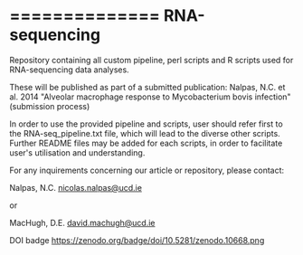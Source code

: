 ==============
RNA-sequencing
==============


Repository containing all custom pipeline, perl scripts and R scripts used for RNA-sequencing data analyses.

These will be published as part of a submitted publication:
Nalpas, N.C. et al. 2014 "Alveolar macrophage response to Mycobacterium bovis infection" (submission process)


In order to use the provided pipeline and scripts, user should refer first to the RNA-seq_pipeline.txt file, which will lead to the diverse other scripts.
Further README files may be added for each scripts, in order to facilitate user's utilisation and understanding.



For any inquirements concerning our article or repository, please contact:

Nalpas, N.C.
nicolas.nalpas@ucd.ie

or

MacHugh, D.E.
david.machugh@ucd.ie


DOI badge
https://zenodo.org/badge/doi/10.5281/zenodo.10668.png
